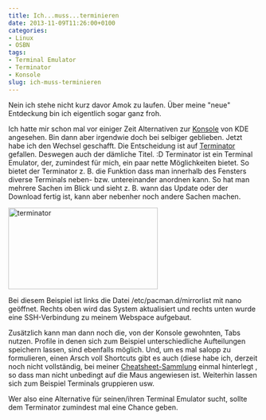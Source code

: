 ```yaml
---
title: Ich...muss...terminieren
date: 2013-11-09T11:26:00+0100
categories:
- Linux
- OSBN
tags:
- Terminal Emulator
- Terminator
- Konsole
slug: ich-muss-terminieren
---
```

Nein ich stehe nicht kurz davor Amok zu laufen. Über meine "neue" Entdeckung bin ich eigentlich sogar ganz froh.

Ich hatte mir schon mal vor einiger Zeit Alternativen zur [Konsole](http://de.wikipedia.org/wiki/Konsole_(KDE) "Konsole KDE") von KDE angesehen. Bin dann aber irgendwie doch bei selbiger geblieben. Jetzt habe ich den Wechsel geschafft. Die Entscheidung ist auf [Terminator](http://gnometerminator.blogspot.de/p/introduction.html "Terminator") gefallen. Deswegen auch der dämliche Titel. :D Terminator ist ein Terminal Emulator, der, zumindest für mich, ein paar nette Möglichkeiten bietet. So bietet der Terminator z. B. die Funktion dass man innerhalb des Fensters diverse Terminals neben- bzw. untereinander anordnen kann. So hat man mehrere Sachen im Blick und sieht z. B. wann das Update oder der Download fertig ist, kann aber nebenher noch andere Sachen machen.

<a href="/files/terminator.png"><img alt="terminator" src="/files/terminator.png" style="width: 300px; height: 164px;"></a>

Bei diesem Beispiel ist links die Datei /etc/pacman.d/mirrorlist mit nano geöffnet. Rechts oben wird das System aktualisiert und rechts unten wurde eine SSH-Verbindung zu meinem Webspace aufgebaut.

Zusätzlich kann man dann noch die, von der Konsole gewohnten, Tabs nutzen. Profile in denen sich zum Beispiel unterschiedliche Aufteilungen speichern lassen, sind ebenfalls möglich. Und, um es mal salopp zu formulieren, einen Arsch voll Shortcuts gibt es auch (diese habe ich, derzeit noch nicht vollständig, bei meiner [Cheatsheet-Sammlung](https://fryboyter.de/i-am-a-cheater-baby "Cheatsheets Fryboyter.de") einmal hinterlegt , so dass man nicht unbedingt auf die Maus angewiesen ist. Weiterhin lassen sich zum Beispiel Terminals gruppieren usw.

Wer also eine Alternative für seinen/ihren Terminal Emulator sucht, sollte dem Terminator zumindest mal eine Chance geben.

